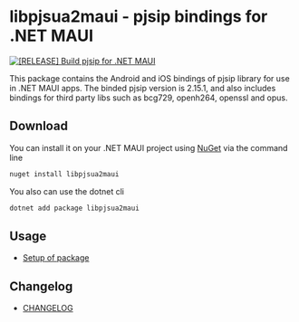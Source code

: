 # libpjsua2maui - pjsip bindings for .NET MAUI

[![[RELEASE] Build pjsip for .NET MAUI](https://github.com/weslleymurdock/libpjsua2maui/actions/workflows/build-package.yaml/badge.svg)](https://github.com/weslleymurdock/libpjsua2maui/actions/workflows/build-package.yaml)

This package contains the Android and iOS bindings of pjsip library for use in .NET MAUI apps.
The binded pjsip version is 2.15.1, and also includes bindings for third party libs such as bcg729, openh264, openssl and opus.

## Download

You can install it on your .NET MAUI project using [NuGet](https://www.nuget.org/packages/libpjsua2maui/) via the command line

```cmd
nuget install libpjsua2maui
```

You also can use the dotnet cli

```cmd
dotnet add package libpjsua2maui
```  

## Usage

- [Setup of package](./src/README.md#usage/)

## Changelog

- [CHANGELOG](./CHANGELOG.md)
